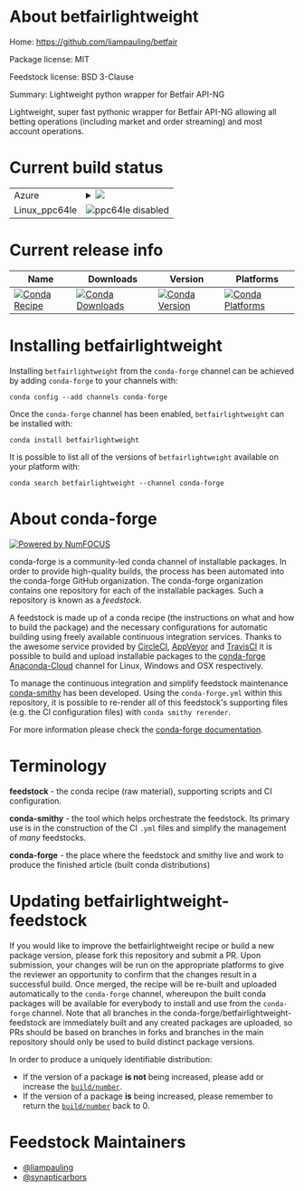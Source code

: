 About betfairlightweight
========================

Home: https://github.com/liampauling/betfair

Package license: MIT

Feedstock license: BSD 3-Clause

Summary: Lightweight python wrapper for Betfair API-NG

Lightweight, super fast pythonic wrapper for Betfair API-NG allowing all
betting operations (including market and order streaming) and most account operations.


Current build status
====================


<table>
    
  <tr>
    <td>Azure</td>
    <td>
      <details>
        <summary>
          <a href="https://dev.azure.com/conda-forge/feedstock-builds/_build/latest?definitionId=3684&branchName=master">
            <img src="https://dev.azure.com/conda-forge/feedstock-builds/_apis/build/status/betfairlightweight-feedstock?branchName=master">
          </a>
        </summary>
        <table>
          <thead><tr><th>Variant</th><th>Status</th></tr></thead>
          <tbody><tr>
              <td>linux_python2.7</td>
              <td>
                <a href="https://dev.azure.com/conda-forge/feedstock-builds/_build/latest?definitionId=3684&branchName=master">
                  <img src="https://dev.azure.com/conda-forge/feedstock-builds/_apis/build/status/betfairlightweight-feedstock?branchName=master&jobName=linux&configuration=linux_python2.7" alt="variant">
                </a>
              </td>
            </tr><tr>
              <td>linux_python3.6</td>
              <td>
                <a href="https://dev.azure.com/conda-forge/feedstock-builds/_build/latest?definitionId=3684&branchName=master">
                  <img src="https://dev.azure.com/conda-forge/feedstock-builds/_apis/build/status/betfairlightweight-feedstock?branchName=master&jobName=linux&configuration=linux_python3.6" alt="variant">
                </a>
              </td>
            </tr><tr>
              <td>linux_python3.7</td>
              <td>
                <a href="https://dev.azure.com/conda-forge/feedstock-builds/_build/latest?definitionId=3684&branchName=master">
                  <img src="https://dev.azure.com/conda-forge/feedstock-builds/_apis/build/status/betfairlightweight-feedstock?branchName=master&jobName=linux&configuration=linux_python3.7" alt="variant">
                </a>
              </td>
            </tr><tr>
              <td>linux_python3.8</td>
              <td>
                <a href="https://dev.azure.com/conda-forge/feedstock-builds/_build/latest?definitionId=3684&branchName=master">
                  <img src="https://dev.azure.com/conda-forge/feedstock-builds/_apis/build/status/betfairlightweight-feedstock?branchName=master&jobName=linux&configuration=linux_python3.8" alt="variant">
                </a>
              </td>
            </tr><tr>
              <td>osx_python2.7</td>
              <td>
                <a href="https://dev.azure.com/conda-forge/feedstock-builds/_build/latest?definitionId=3684&branchName=master">
                  <img src="https://dev.azure.com/conda-forge/feedstock-builds/_apis/build/status/betfairlightweight-feedstock?branchName=master&jobName=osx&configuration=osx_python2.7" alt="variant">
                </a>
              </td>
            </tr><tr>
              <td>osx_python3.6</td>
              <td>
                <a href="https://dev.azure.com/conda-forge/feedstock-builds/_build/latest?definitionId=3684&branchName=master">
                  <img src="https://dev.azure.com/conda-forge/feedstock-builds/_apis/build/status/betfairlightweight-feedstock?branchName=master&jobName=osx&configuration=osx_python3.6" alt="variant">
                </a>
              </td>
            </tr><tr>
              <td>osx_python3.7</td>
              <td>
                <a href="https://dev.azure.com/conda-forge/feedstock-builds/_build/latest?definitionId=3684&branchName=master">
                  <img src="https://dev.azure.com/conda-forge/feedstock-builds/_apis/build/status/betfairlightweight-feedstock?branchName=master&jobName=osx&configuration=osx_python3.7" alt="variant">
                </a>
              </td>
            </tr><tr>
              <td>osx_python3.8</td>
              <td>
                <a href="https://dev.azure.com/conda-forge/feedstock-builds/_build/latest?definitionId=3684&branchName=master">
                  <img src="https://dev.azure.com/conda-forge/feedstock-builds/_apis/build/status/betfairlightweight-feedstock?branchName=master&jobName=osx&configuration=osx_python3.8" alt="variant">
                </a>
              </td>
            </tr><tr>
              <td>win_python2.7</td>
              <td>
                <a href="https://dev.azure.com/conda-forge/feedstock-builds/_build/latest?definitionId=3684&branchName=master">
                  <img src="https://dev.azure.com/conda-forge/feedstock-builds/_apis/build/status/betfairlightweight-feedstock?branchName=master&jobName=win&configuration=win_python2.7" alt="variant">
                </a>
              </td>
            </tr><tr>
              <td>win_python3.6</td>
              <td>
                <a href="https://dev.azure.com/conda-forge/feedstock-builds/_build/latest?definitionId=3684&branchName=master">
                  <img src="https://dev.azure.com/conda-forge/feedstock-builds/_apis/build/status/betfairlightweight-feedstock?branchName=master&jobName=win&configuration=win_python3.6" alt="variant">
                </a>
              </td>
            </tr><tr>
              <td>win_python3.7</td>
              <td>
                <a href="https://dev.azure.com/conda-forge/feedstock-builds/_build/latest?definitionId=3684&branchName=master">
                  <img src="https://dev.azure.com/conda-forge/feedstock-builds/_apis/build/status/betfairlightweight-feedstock?branchName=master&jobName=win&configuration=win_python3.7" alt="variant">
                </a>
              </td>
            </tr><tr>
              <td>win_python3.8</td>
              <td>
                <a href="https://dev.azure.com/conda-forge/feedstock-builds/_build/latest?definitionId=3684&branchName=master">
                  <img src="https://dev.azure.com/conda-forge/feedstock-builds/_apis/build/status/betfairlightweight-feedstock?branchName=master&jobName=win&configuration=win_python3.8" alt="variant">
                </a>
              </td>
            </tr>
          </tbody>
        </table>
      </details>
    </td>
  </tr>
  <tr>
    <td>Linux_ppc64le</td>
    <td>
      <img src="https://img.shields.io/badge/ppc64le-disabled-lightgrey.svg" alt="ppc64le disabled">
    </td>
  </tr>
</table>

Current release info
====================

| Name | Downloads | Version | Platforms |
| --- | --- | --- | --- |
| [![Conda Recipe](https://img.shields.io/badge/recipe-betfairlightweight-green.svg)](https://anaconda.org/conda-forge/betfairlightweight) | [![Conda Downloads](https://img.shields.io/conda/dn/conda-forge/betfairlightweight.svg)](https://anaconda.org/conda-forge/betfairlightweight) | [![Conda Version](https://img.shields.io/conda/vn/conda-forge/betfairlightweight.svg)](https://anaconda.org/conda-forge/betfairlightweight) | [![Conda Platforms](https://img.shields.io/conda/pn/conda-forge/betfairlightweight.svg)](https://anaconda.org/conda-forge/betfairlightweight) |

Installing betfairlightweight
=============================

Installing `betfairlightweight` from the `conda-forge` channel can be achieved by adding `conda-forge` to your channels with:

```
conda config --add channels conda-forge
```

Once the `conda-forge` channel has been enabled, `betfairlightweight` can be installed with:

```
conda install betfairlightweight
```

It is possible to list all of the versions of `betfairlightweight` available on your platform with:

```
conda search betfairlightweight --channel conda-forge
```


About conda-forge
=================

[![Powered by NumFOCUS](https://img.shields.io/badge/powered%20by-NumFOCUS-orange.svg?style=flat&colorA=E1523D&colorB=007D8A)](http://numfocus.org)

conda-forge is a community-led conda channel of installable packages.
In order to provide high-quality builds, the process has been automated into the
conda-forge GitHub organization. The conda-forge organization contains one repository
for each of the installable packages. Such a repository is known as a *feedstock*.

A feedstock is made up of a conda recipe (the instructions on what and how to build
the package) and the necessary configurations for automatic building using freely
available continuous integration services. Thanks to the awesome service provided by
[CircleCI](https://circleci.com/), [AppVeyor](https://www.appveyor.com/)
and [TravisCI](https://travis-ci.com/) it is possible to build and upload installable
packages to the [conda-forge](https://anaconda.org/conda-forge)
[Anaconda-Cloud](https://anaconda.org/) channel for Linux, Windows and OSX respectively.

To manage the continuous integration and simplify feedstock maintenance
[conda-smithy](https://github.com/conda-forge/conda-smithy) has been developed.
Using the ``conda-forge.yml`` within this repository, it is possible to re-render all of
this feedstock's supporting files (e.g. the CI configuration files) with ``conda smithy rerender``.

For more information please check the [conda-forge documentation](https://conda-forge.org/docs/).

Terminology
===========

**feedstock** - the conda recipe (raw material), supporting scripts and CI configuration.

**conda-smithy** - the tool which helps orchestrate the feedstock.
                   Its primary use is in the construction of the CI ``.yml`` files
                   and simplify the management of *many* feedstocks.

**conda-forge** - the place where the feedstock and smithy live and work to
                  produce the finished article (built conda distributions)


Updating betfairlightweight-feedstock
=====================================

If you would like to improve the betfairlightweight recipe or build a new
package version, please fork this repository and submit a PR. Upon submission,
your changes will be run on the appropriate platforms to give the reviewer an
opportunity to confirm that the changes result in a successful build. Once
merged, the recipe will be re-built and uploaded automatically to the
`conda-forge` channel, whereupon the built conda packages will be available for
everybody to install and use from the `conda-forge` channel.
Note that all branches in the conda-forge/betfairlightweight-feedstock are
immediately built and any created packages are uploaded, so PRs should be based
on branches in forks and branches in the main repository should only be used to
build distinct package versions.

In order to produce a uniquely identifiable distribution:
 * If the version of a package **is not** being increased, please add or increase
   the [``build/number``](https://conda.io/docs/user-guide/tasks/build-packages/define-metadata.html#build-number-and-string).
 * If the version of a package **is** being increased, please remember to return
   the [``build/number``](https://conda.io/docs/user-guide/tasks/build-packages/define-metadata.html#build-number-and-string)
   back to 0.

Feedstock Maintainers
=====================

* [@liampauling](https://github.com/liampauling/)
* [@synapticarbors](https://github.com/synapticarbors/)

